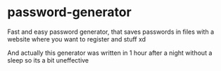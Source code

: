 # password-generator
Fast and easy password generator, that saves passwords in files with a website where you want to register and stuff xd

And actually this generator was written in 1 hour after a night without a sleep so its a bit uneffective
